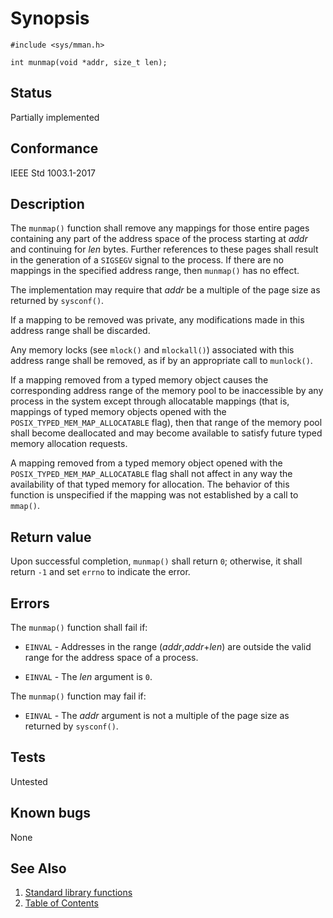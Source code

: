 # Synopsis

`#include <sys/mman.h>`

`int munmap(void *addr, size_t len);`

## Status

Partially implemented

## Conformance

IEEE Std 1003.1-2017

## Description

The `munmap()` function shall remove any mappings for those entire pages containing any part of the address space of the
process starting at _addr_ and continuing for _len_ bytes. Further references to these pages shall result in the
generation of a `SIGSEGV` signal to the process. If there are no mappings in the specified address range, then
`munmap()` has no effect.

The implementation may require that _addr_ be a multiple of the page size as returned by `sysconf()`.

If a mapping to be removed was private, any modifications made in this address range shall be discarded.

Any memory locks (see `mlock()` and `mlockall()`) associated with this address range shall be removed, as if by an
appropriate call to `munlock()`.

If a mapping removed from a typed memory object causes the corresponding address range of the memory pool to be
inaccessible by any process in the system except through allocatable mappings (that is, mappings of typed memory objects
opened with the `POSIX_TYPED_MEM_MAP_ALLOCATABLE` flag), then that range of the memory pool shall become deallocated and
may become available to satisfy future typed memory allocation requests.

A mapping removed from a typed memory object opened with the `POSIX_TYPED_MEM_MAP_ALLOCATABLE` flag shall not affect in
any way the availability of that typed memory for allocation.
The behavior of this function is unspecified if the mapping was not established by a call to `mmap()`.

## Return value

Upon successful completion, `munmap()` shall return `0`; otherwise, it shall return `-1` and set `errno` to indicate the
error.

## Errors

The `munmap()` function shall fail if:

* `EINVAL` - Addresses in the range (_addr_,_addr_+_len_) are outside the valid range for the address space of a
process.

* `EINVAL` - The _len_ argument is `0`.

The `munmap()` function may fail if:

* `EINVAL` - The _addr_ argument is not a multiple of the page size as returned by `sysconf()`.

## Tests

Untested

## Known bugs

None

## See Also

1. [Standard library functions](../README.md)
2. [Table of Contents](../../../README.md)
